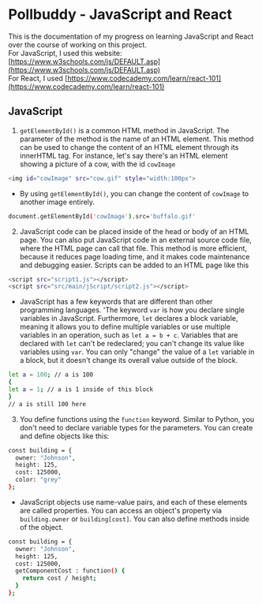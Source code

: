 # Pollbuddy - JavaScript and React

This is the documentation of my progress on learning JavaScript and React over the course of working on this project.  
For JavaScript, I used this website: [https://www.w3schools.com/js/DEFAULT.asp](https://www.w3schools.com/js/DEFAULT.asp)   
For React, I used [https://www.codecademy.com/learn/react-101](https://www.codecademy.com/learn/react-101)

## JavaScript

1. `getElementById()` is a common HTML method in JavaScript. The parameter of the method is the name of an HTML element. 
This method can be used to change the content of an HTML element through its innerHTML tag. For instance, let's say there's an 
HTML element showing a picture of a cow, with the id `cowImage`

```bash
<img id="cowImage" src="cow.gif" style="width:100px">
```
- By using `getElementById()`, you can change the content of `cowImage` to another image entirely.   

```bash
document.getElementById('cowImage').src='buffalo.gif'
```

2. JavaScript code can be placed inside of the head or body of an HTML page. You can also put JavaScript code in 
an external source code file, where the HTML page can call that file. This method is more efficient, because it reduces 
page loading time, and it makes code maintenance and debugging easier. Scripts can be added to an HTML page like this 

```bash
<script src="script1.js"></script>
<script src="src/main/jScript/script2.js"></script>
```
- JavaScript has a few keywords that are different than other programming languages. 'The keyword `var` is how you 
declare single variables in JavaScript. Furthermore, `let` declares a block variable, meaning it allows you to define 
multiple variables or use multiple variables in an operation, such as `let a = b + c`. Variables that are declared with `let` 
can't be redeclared; you can't change its value like variables using `var`. You can only "change" the value of a `let` variable 
in a block, but it doesn't change its overall value outside of the block. 

```bash
let a = 100; // a is 100 
{
let a = 1; // a is 1 inside of this block 
}
// a is still 100 here 
```

3. You define functions using the `function` keyword. Similar to Python, you don't need to declare variable types for the parameters. You can create and define objects like this: 
```bash
const building = {
  owner: "Johnson",
  height: 125,
  cost: 125000,
  color: "grey"
};
```
- JavaScript objects use name-value pairs, and each of these elements are called properties. You can access an object's property via `building.owner` or `building[cost]`. You can also define methods inside of the object. 

```bash
const building = {
  owner: "Johnson",
  height: 125,
  cost: 125000,
  getComponentCost : function() {
    return cost / height;
  }
};